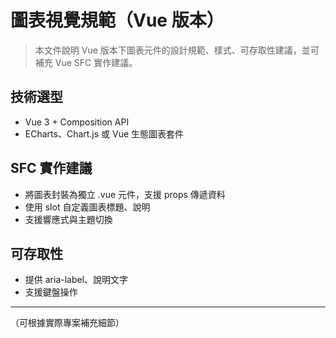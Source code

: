 # 圖表視覺規範（Vue 版本）

> 本文件說明 Vue 版本下圖表元件的設計規範、樣式、可存取性建議，並可補充 Vue SFC 實作建議。

## 技術選型
- Vue 3 + Composition API
- ECharts、Chart.js 或 Vue 生態圖表套件

## SFC 實作建議
- 將圖表封裝為獨立 .vue 元件，支援 props 傳遞資料
- 使用 slot 自定義圖表標題、說明
- 支援響應式與主題切換

## 可存取性
- 提供 aria-label、說明文字
- 支援鍵盤操作

---

（可根據實際專案補充細節）
